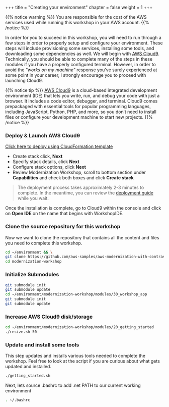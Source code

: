 +++
title = "Creating your environment"
chapter = false
weight = 1
+++

{{% notice warning %}}
You are responsible for the cost of the AWS services used while running this workshop in your AWS account.
{{% /notice %}}

In order for you to succeed in this workshop, you will need to run through a few steps in order to properly setup and configure your environment. These steps will include provisioning some services, installing some tools, and downloading some dependencies as well. We will begin with [AWS Cloud9](https://aws.amazon.com/cloud9/). Technically, you should be able to complete many of the steps in these modules if you have a properly configured terminal. However, in order to avoid the *"works on my machine"* response you've surely experienced at some point in your career, I strongly encourage you to proceed with launching Cloud9.

{{% notice tip %}}
[AWS Cloud9](https://aws.amazon.com/cloud9/) is a cloud-based integrated development environment (IDE) that lets you write, run, and debug your code with just a browser. It includes a code editor, debugger, and terminal. Cloud9 comes prepackaged with essential tools for popular programming languages, including JavaScript, Python, PHP, and more, so you don’t need to install files or configure your development machine to start new projects.
{{% /notice %}}

### Deploy & Launch AWS Cloud9

   [Click here to deploy using CloudFormation template](https://console.aws.amazon.com/cloudformation/home?region=us-west-2#/stacks/new?stackName=ModernizationWorkshop&templateURL=https://modernization-workshop-west-2.s3-us-west-2.amazonaws.com/devops/cfn/modernization-workshop.yaml)

   - Create stack click, **Next**
   - Specify stack details, click **Next**
   - Configure stack options, click **Next**
   - Review Modernization Workshop, scroll to bottom section under **Capabilities** and check both boxes and click **Create stack** 

>The deployment process takes approximately 2-3 minutes to complete. In the meantime, you can review the [deployment guide](https://aws-quickstart.s3.amazonaws.com/quickstart-cloud9-ide/doc/aws-cloud9-cloud-based-ide.pdf) while you wait.

Once the installation is complete, go to Cloud9 within the console and click on **Open IDE** on the name that begins with WorkshopIDE.

### Clone the source repository for this workshop

Now we want to clone the repository that contains all the content and files you need to complete this workshop.

```bash
cd ~/environment && \
git clone https://github.com/aws-samples/aws-modernization-with-contrastsecurity modernization-workshop
cd modernization-workshop
```

### Initialize Submodules
```bash
git submodule init
git submodule update
cd ~/environment/modernization-workshop/modules/30_workshop_app
git submodule init
git submodule update
```

### Increase AWS Cloud9 disk/storage
```bash
cd ~/environment/modernization-workshop/modules/20_getting_started
./resize.sh 50
```

### Update and install some tools

This step updates and installs various tools needed to complete the workshop.  Feel free to look at the script if you are curious about what gets updated and installed.  

```bash
./getting_started.sh
```
Next, lets source .bashrc to add .net PATH to our current working environment

```bash
. ~/.bashrc
```






